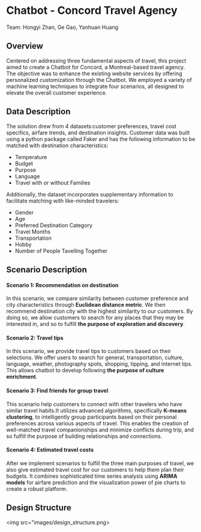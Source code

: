 # Chatbot - Concord Travel Agency

Team: Hongyi Zhan, Ge Gao, Yanhuan Huang

## Overview

Centered on addressing three fundamental aspects of travel, this project aimed to create a Chatbot for Concord, a Montreal-based travel agency. The objective was to enhance the existing website services by offering personalized customization through the Chatbot. We employed a variety of machine learning techniques to integrate four scenarios, all designed to elevate the overall customer experience.

## Data Description

The solution drew from 4 datasets:customer preferences, travel cost specifics, airfare trends, and destination insights. 
Customer data was built using a python package called Faker and has the following information to be matched with destination characteristics:
- Temperature
- Budget
- Purpose
- Language
- Travel with or without Families

Additionally, the dataset incorporates supplementary information to facilitate matching with like-minded travelers:
- Gender
- Age
- Preferred Destination Category
- Travel Months
- Transportation
- Hobby
- Number of People Tavelling Together

## Scenario Description
#### Scenario 1: Recommendation on destination
In this scenario, we compare similarity between customer preference and city characteristics through <strong>Euclidean distance metric</strong>. We then recommend destination city with the highest similarity to our customers. By doing so, we allow customers to search for any places that they may be interested in, and so to fulfill <strong>the purpose of exploration and discovery</strong>.
#### Scenario 2:  Travel tips
In this scenario, we provide travel tips to customers based on their selections. We offer users to search for general, transportation, culture, language, weather, photography spots, shopping, tipping, and internet tips. This allows chatbot to develop following <strong>the purpose of culture enrichment</strong>.
#### Scenario 3: Find friends for group travel
This scenario help customers to connect with other travelers who have similar travel habits.It utilizes advanced algorithms, specifically <strong>K-means clustering</strong>, to intelligently group participants based on their personal preferences across various aspects of travel. This enables the creation of well-matched travel companionships and minimize conflicts during trip, and so fulfill </strong>the purpose of building relationships and connections</strong>.
#### Scenario 4: Estimated travel costs
After we implement scenarios to fulfill the three main purposes of travel, we also give estimated travel cost for our customers to help them plan their budgets. It combines sophisticated time series analysis using <strong>ARIMA models</strong> for airfare prediction and the visualization power of pie charts to create a robust platform.

## Design Structure
<img src="images/design_structure.png>